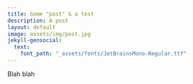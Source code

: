 ```yaml
---
title: Some "post" & a test
description: A post
layout: default
image: assets/img/post.jpg
jekyll-gensocial:
  text:
    font_path: "_assets/fonts/JetBrainsMono-Regular.ttf"
---
```


Blah blah
